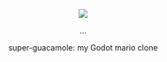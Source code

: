 <div id="header" align="center">
  <img src="https://media.giphy.com/media/UmQrx37p5LVxC/giphy.gif"/>
  <p> ... </p>
  <p> super-guacamole: my Godot mario clone </p>
</div>
